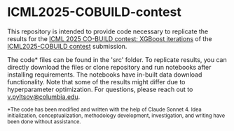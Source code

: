 # ICML2025-COBUILD-contest

This repository is intended to provide code necessary to replicate the results for the [ICML 2025 CO-BUILD contest: XGBoost iterations](https://openreview.net/forum?id=7mJt4y42LF) of the [ICML2025-COBUILD contest](https://sites.uw.edu/co-build/common-task-framework-challenge/) submission.

The code* files can be found in the 'src' folder. To replicate results, you can directly download the files or clone repository and run notebooks after installing requirements. The notebooks have in-built data download functionality. Note that some of the results might differ due to hyperparameter optimization. For questions, please reach out to v.pyltsov@columbia.edu.

<sub>*The code has been modified and written with the help of Claude Sonnet 4. Idea initialization, conceptualization, methodology development, investigation, and writing have been done without assistance.</sub>
